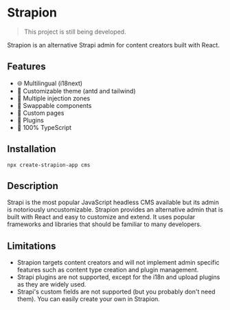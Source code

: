 # Strapion

> This project is still being developed.

Strapion is an alternative Strapi admin for content creators built with React.

## Features
- 🌐 Multilingual (i18next)
- 🎨 Customizable theme (antd and tailwind)
- 🧩 Multiple injection zones
- 🧱 Swappable components
- 📜 Custom pages
- 🔌 Plugins
- 💯 100% TypeScript

## Installation

```shell
npx create-strapion-app cms
```
## Description

Strapi is the most popular JavaScript headless CMS available but its admin is notoriously uncustomizable. Strapion 
provides an alternative admin that is built with React and easy to customize and extend. It uses popular frameworks and
libraries that should be familiar to many developers.

## Limitations
- Strapion targets content creators and will not implement admin specific features such as content type creation and plugin management.
- Strapi plugins are not supported, except for the i18n and upload plugins as they are widely used.
- Strapi's custom fields are not supported (but you probably don't need them). You can easily create your own in Strapion.
